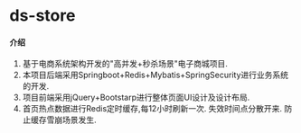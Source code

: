 # ds-store

#### 介绍
1. 基于电商系统架构开发的"高并发+秒杀场景"电子商城项目. 
2. 本项目后端采用Springboot+Redis+Mybatis+SpringSecurity进行业务系统的开发.
3. 项目前端采用jQuery+Bootstarp进行整体页面UI设计及设计布局. 
4. 首页热点数据进行Redis定时缓存,每12小时刷新一次. 失效时间点分散开来. 防止缓存雪崩场景发生. 

